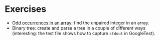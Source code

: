 Exercises
======

* [Odd occurrences in an
array](https://codility.com/programmers/task/odd_occurrences_in_array/): find
the unpaired integer in an array.
* Binary tree: create and parse a tree in a couple of different ways
  (interesting: the test file shows how to capture `stdout` in GoogleTest).
